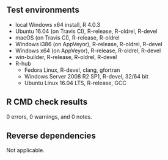 ## Test environments
* local Windows x64 install, R 4.0.3
* Ubuntu 16.04 (on Travis CI), R-release, R-oldrel, R-devel
* macOS (on Travis CI), R-release, R-oldrel
* Windows i386 (on AppVeyor), R-release, R-oldrel, R-devel
* Windows x64 (on AppVeyor), R-release, R-oldrel, R-devel
* win-builder, R-release, R-oldrel, R-devel
* R-hub
  * Fedora Linux, R-devel, clang, gfortran
  * Windows Server 2008 R2 SP1, R-devel, 32/64 bit
  * Ubuntu Linux 16.04 LTS, R-release, GCC

## R CMD check results
0 errors, 0 warnings, and 0 notes.

## Reverse dependencies
Not applicable.
